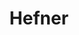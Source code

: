 ---
title: "Hefner"
summary: "Hefner are a British indie rock and \"urban folk\" band formed in east London in 1995. They were active from about 1996 until 2002; since then they have played together only once, for a tribute to the DJ John Peel, who was a strong supporter of theirs."
image: "hefner.jpg"
---